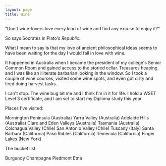```yaml
---
layout: page
title: Wine
---
```


"Don't wine-lovers love every kind of wine and find any excuse to enjoy it?"

So says Socrates in Plato's <i>Republic</i>.

What I mean to say is that my love of ancient philosophical ideas seems to have been waiting for the day I would fall in love with wine.

It happened in Australia when I became the president of my college's Senior Common Room and gained access to the storied cellar. Treasures heaping, and I was like an illiterate barbarian looking in the window. So I took a couple of wine courses, visited some wine spots, and even got dirty and tired doing harvest tasks. 

I can't stop. The wine bug bit me and I think I'm in it for life. I hold a WSET Level 3 certificate, and I am set to start my Diploma study this year.

Places I've visited:

Mornington Peninsula (Australia) 
Yarra Valley (Australia) 
Adelaide Hills (Australia) 
Clare and Eden Valleys (Australia) 
Tasmania (Australia)
Colchagua Valley (Chile)
San Antonio Valley (Chile)
Tuscany (Italy)
Santa Barbara (California)
Paso Robles (California)
Temecula (California)
Finger Lakes (New York)


The bucket list:

Burgundy
Champagne
Piedmont
Etna
